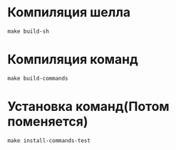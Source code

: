 # Компиляция шелла

```
make build-sh
```

# Компиляция команд

```
make build-commands
```

# Установка команд(Потом поменяется)

```
make install-commands-test
```